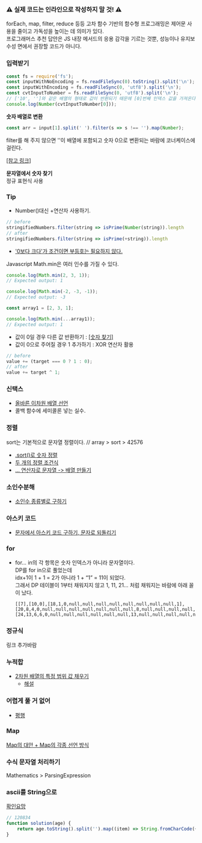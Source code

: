 ### ⚠️ 실제 코드는 인라인으로 작성하지 말 것! ⚠️ 
forEach, map, filter, reduce 등등 
고차 함수 기반의 함수형 프로그래밍은 제어문 사용을 줄이고 가독성을 높이는 데 의미가 있다.  
프로그래머스 추천 답안은 JS 내장 메서드의 응용 감각을 기르는 것뿐,
성능이나 유지보수성 면에서 권장할 코드가 아니다.


### 입력받기

```javascript
const fs = require('fs');
const inputWithNoEncoding = fs.readFileSync(0).toString().split('\n');
const inputWithEncoding = fs.readFileSync(0, 'utf8').split('\n');
const cvtInputToNumber = fs.readFileSync(0, 'utf8').split('\n');
// ['10', '']와 같은 배열의 형태로 값이 반환되기 때문에 [0]번째 인덱스 값을 가져온다.
console.log(Number(cvtInputToNumber[0]));
```

**숫자 배열로 변환**
```javascript
const arr = input[1].split(' ').filter(s => s !== '').map(Number);
```
filter를 해 주지 않으면 ''이 배열에 포함되고 숫자 0으로 변환되는 바람에 코너케이스에 걸린다.

[[참고 링크]](https://leehyungi0622.github.io/2021/03/24/202103/210324-algorithm_javascript_input/)


**문자열에서 숫자 찾기**  
정규 표현식 사용

### Tip
- Number()대신 +연산자 사용하기.
```javascript
// before
stringifiedNumbers.filter(string => isPrime(Number(string)).length
// after
stringifiedNumbers.filter(string => isPrime(+string)).length
```

- ['0보다 크다'가 조건이면 부등호는 필요하지 않다.](https://github.com/AtomicLiquors/Javascript_Algorithm/blob/main/Mathematics/programmers_120815.js)

Javascript Math.min은 여러 인수를 가질 수 있다.
```javascript
console.log(Math.min(2, 3, 1));
// Expected output: 1

console.log(Math.min(-2, -3, -1));
// Expected output: -3

const array1 = [2, 3, 1];

console.log(Math.min(...array1));
// Expected output: 1

```

- 값이 0일 경우 다른 값 반환하기 : [[숫자 찾기]](https://github.com/AtomicLiquors/Javascript_Algorithm/blob/main/string/programmers_120904.js)
- 값이 0으로 주어질 경우 1 추가하기 : XOR 연산자 활용
```javascript
// before
value += (target === 0 ? 1 : 0);
// after
value += target ^ 1;
```

### 신택스
- [올바른 이차원 배열 선언](https://github.com/TPA-ThreeProblemsAday/TPA_CHB/blob/main/hyobin/javascript/array/2D/Declaration.md)
- 콜백 함수에 세미콜론 넣는 실수.
  
### 정렬
sort는 기본적으로 문자열 정렬이다. // array > sort > 42576
- [.sort()로 숫자 정렬](https://github.com/TPA-ThreeProblemsAday/TPA_CHB/blob/main/hyobin/javascript/sort/Programmers_42576.js)
- [두 개의 정렬 조건식](https://github.com/TPA-ThreeProblemsAday/TPA_CHB/blob/main/hyobin/javascript/sort/programmers_120880.js)
- [... 연산자로 문자열 -> 배열 만들기](https://github.com/TPA-ThreeProblemsAday/TPA_CHB/blob/main/hyobin/javascript/string/Programmers_120911.js)

### 소인수분해
- [소인수 종류별로 구하기](https://github.com/TPA-ThreeProblemsAday/TPA_CHB/tree/main/hyobin/javascript/prime)

### 아스키 코드
- [문자에서 아스키 코드 구하기, 문자로 되돌리기](https://github.com/AtomicLiquors/TPA_CHB/blob/main/hyobin/javascript/string/programmers_155652.js)

### for
- for… in의 각 항목은 숫자 인덱스가 아니라 문자열이다.  
  DP를 for in으로 풀었는데   
  idx+1이 1 + 1 = 2가 아니라 1 + “1” = 11이 되었다.  
  그래서 DP 테이블이 1부터 채워지지 않고 1, 11, 21... 처럼 채워지는 바람에 아래 꼴이 났다.
  ```
  [[7],[10,0],[18,1,0,null,null,null,null,null,null,null,null,1],[20,8,4,0,null,null,null,null,null,null,null,8,null,null,null,null,null,null,null,null,null,4],[24,13,6,6,0,null,null,null,null,null,null,13,null,null,null,null,null,null,null,null,null,6,null,null,null,null,null,null,null,null,null,6]]
  ```
### 정규식
링크 추가바람
 
### 누적합
- [2차원 배열의 특정 범위 값 채우기](https://github.com/TPA-ThreeProblemsAday/TPA_CHB/blob/main/hyobin/javascript/prefix/2D/Programmers_92344.js)
  - [해설](https://kimjingo.tistory.com/155)

### 어렵게 풀 거 없어
- [평행](https://github.com/AtomicLiquors/Javascript_Algorithm/blob/main/programmers_120875.js)

### Map
[Map의 대안 + Map의 각종 선언 방식](https://github.com/AtomicLiquors/Javascript_Algorithm/blob/main/map/Readme.md)

### 수식 문자열 처리하기
Mathematics > ParsingExpression

### ascii를 String으로
[확인요망](https://school.programmers.co.kr/learn/courses/30/lessons/120834/solution_groups?language=javascript)
```javascript
// 120834
function solution(age) {
    return age.toString().split('').map((item) => String.fromCharCode(+item + 97)).join('');
}
```

